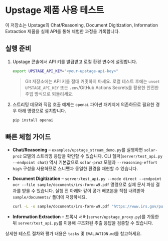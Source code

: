 # Upstage 제품 사용 테스트

이 저장소는 Upstage의 Chat/Reasoning, Document Digitization, Information Extraction 제품을 실제 API를 통해 체험한 과정을 기록합니다.

## 실행 준비

1. Upstage 콘솔에서 API 키를 발급받고 로컬 환경 변수에 설정합니다.

   ```bash
   export UPSTAGE_API_KEY="<your-upstage-api-key>"
   ```

   > Git 저장소에는 API 키를 절대 커밋하지 마세요. 로컬 테스트 후에는 `unset UPSTAGE_API_KEY` 또는 `.env`/GitHub Actions Secrets를 활용한 안전한 주입 방식으로 되돌리세요.

2. 스트리밍 데모와 직접 호출 예제는 `openai` 파이썬 패키지에 의존하므로 필요한 경우 아래 명령으로 설치합니다.

   ```bash
   pip install openai
   ```

## 빠른 체험 가이드

- **Chat/Reasoning** – `examples/upstage_stream_demo.py`를 실행하면 `solar-pro2` 모델의 스트리밍 응답을 확인할 수 있습니다. CLI 헬퍼(`server/test_api.py --endpoint chat`) 역시 기본값으로 `solar-pro2` 모델과 `--reasoning-effort high` 구성을 사용하므로 스니펫과 동일한 환경을 재현할 수 있습니다.
- **Document Digitization** – `server/test_api.py --mode direct --endpoint ocr --file sample/documents/irs-form-w9.pdf` 명령으로 실제 문서 파싱 결과를 받을 수 있습니다. 실행 전 아래와 같이 공개 배포본을 직접 내려받아 `sample/documents/` 폴더에 저장하세요.

  ```bash
  curl -L -o sample/documents/irs-form-w9.pdf "https://www.irs.gov/pub/irs-pdf/fw9.pdf"
  ```
- **Information Extraction** – 프록시 서버(`server/upstage_proxy.py`)를 가동한 뒤 `server/test_api.py`를 이용해 구조화된 추출 응답을 검증할 수 있습니다.

상세한 테스트 절차와 평가 내용은 `tasks` 및 `EVALUATION.md`를 참고하세요.
